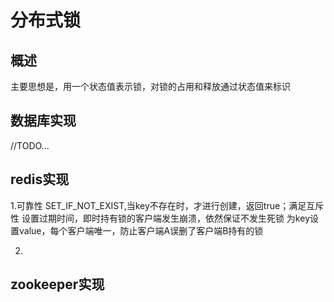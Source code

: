 # 分布式锁

## 概述

主要思想是，用一个状态值表示锁，对锁的占用和释放通过状态值来标识

## 数据库实现
//TODO...

## redis实现

1.可靠性
 	SET_IF_NOT_EXIST,当key不存在时，才进行创建，返回true；满足互斥性
 	设置过期时间，即时持有锁的客户端发生崩溃，依然保证不发生死锁
 	为key设置value，每个客户端唯一，防止客户端A误删了客户端B持有的锁

2.

## zookeeper实现
